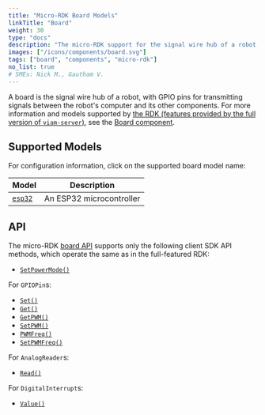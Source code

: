 ```yaml
---
title: "Micro-RDK Board Models"
linkTitle: "Board"
weight: 30
type: "docs"
description: "The micro-RDK support for the signal wire hub of a robot, with GPIO pins for transmitting signals between the robot's computer and its other components."
images: ["/icons/components/board.svg"]
tags: ["board", "components", "micro-rdk"]
no_list: true
# SMEs: Nick M., Gautham V.
---
```


A board is the signal wire hub of a robot, with GPIO pins for transmitting signals between the robot's computer and its other components.
For more information and models supported by [the RDK (features provided by the full version of `viam-server`)](/internals/rdk/), see the [Board component](/components/board/).

## Supported Models

For configuration information, click on the supported board model name:

<!-- prettier-ignore -->
| Model             | Description              |
| ----------------- | ------------------------ |
| [`esp32`](esp32/) | An ESP32 microcontroller |

## API

The micro-RDK [board API](/components/board/#api) supports only the following client SDK API methods, which operate the same as in the full-featured RDK:

- [`SetPowerMode()`](/components/board/#setpowermode)

For `GPIOPin`s:

- [`Set()`](/components/board/#set)
- [`Get()`](/components/board/#get)
- [`GetPWM()`](/components/board/#getpwm)
- [`SetPWM()`](/components/board/#setpwm)
- [`PWMFreq()`](/components/board/#pwmfreq)
- [`SetPWMFreq()`](/components/board/#setpwmfreq)

For `AnalogReader`s:

- [`Read()`](/components/board/#read)

For `DigitalInterrupt`s:

- [`Value()`](/components/board/#value)
